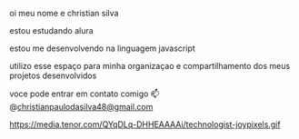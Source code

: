 oi meu nome e christian silva 

estou estudando alura 

estou me desenvolvendo na linguagem javascript

utilizo esse espaço para minha organizaçao e compartilhamento dos meus projetos desenvolvidos

voce pode entrar em contato comigo 📫
@christianpaulodasilva48@gmail.com 

https://media.tenor.com/QYqDLq-DHHEAAAAi/technologist-joypixels.gif
